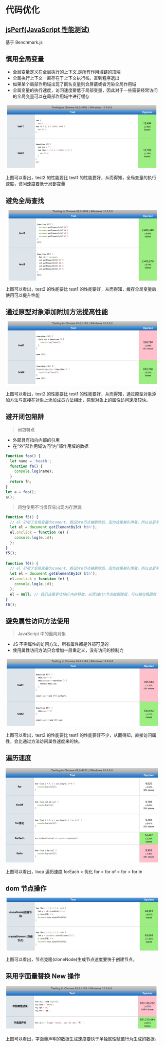 # 代码优化

## [jsPerf(JavaScript 性能测试)](https://jsperf.com/)

基于 Benchmark.js

## 慎用全局变量

- 全局变量定义在全局执行的上下文,是所有作用域链的顶端
- 全局执行上下文一直存在于上下文执行栈，直到程序退出
- 如果某个局部作用域出现了同名变量则会屏蔽或者污染全局作用域
- 全局变量的执行速度，访问速度要低于局部变量，因此对于一些需要经常访问的全局变量可以在局部作用域中进行缓存

![note](./img/1.png)

上图可以看出，test2 的性能要比 test1 的性能要好，从而得知，全局变量的执行速度，访问速度要低于局部变量

## 避免全局查找

![note](./img/2.png)

上图可以看出，test2 的性能要比 test1 的性能要好，从而得知，缓存全局变量后使用可以提升性能

## 通过原型对象添加附加方法提高性能

![note](./img/3.png)

上图可以看出，test2 的性能要比 test1 的性能要好，从而得知，通过原型对象添加方法与直接在对象上添加成员方法相比，原型对象上的属性访问速度较快。

## 避开闭包陷阱

> 闭包特点

- 外部具有指向内部的引用
- 在“外”部作用域访问“内”部作用域的数据

```javascript
function foo() {
  let name = 'heath';
  function fn() {
    console.log(name);
  }
  return fn;
}
let a = foo();
a();
```

> 闭包使用不当很容易出现内存泄漏

```javascript
function f5() {
  // el 引用了全局变量document，假设btn节点被删除后，因为这里被引用着，所以这里不会被垃圾回收，导致内存泄漏
  let el = document.getElementById('btn');
  el.onclick = function (e) {
    console.log(e.id);
  };
}
f5();

function f6() {
  // el 引用了全局变量document，假设btn节点被删除后，因为这里被引用着，所以这里不会被垃圾回收，导致内存泄漏
  let el = document.getElementById('btn');
  el.onclick = function (e) {
    console.log(e.id);
  };
  el = null; // 我们这里手动将el内存释放，从而当btn节点被删除后，可以被垃圾回收
}
f6();
```

## 避免属性访问方法使用

> JavaScript 中的面向对象

- JS 不需属性的访问方法，所有属性都是外部可见的
- 使用属性访问方法只会增加一层重定义，没有访问的控制力

![note](./img/4.png)

上图可以看出，test2 的性能要比 test1 的性能要好不少，从而得知，直接访问属性，会比通过方法访问属性速度来的快。

## 遍历速度

![note](./img/5.png)

上图可以看出，loop 遍历速度 forEach > 优化 for > for of > for > for in

## dom 节点操作

![note](./img/6.png)

上图可以看出，节点克隆(cloneNode)生成节点速度要快于创建节点。

## 采用字面量替换 New 操作

![note](./img/7.png)

上图可以看出，字面量声明的数据生成速度要快于单独属性赋值行为生成的数据。
